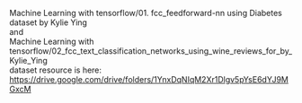 Machine Learning with tensorflow/01. fcc_feedforward-nn using Diabetes dataset by Kylie Ying <br>
and <br>
Machine Learning with tensorflow/02_fcc_text_classification_networks_using_wine_reviews_for_by_Kylie_Ying <br>
dataset resource is here: https://drive.google.com/drive/folders/1YnxDqNIqM2Xr1Dlgv5pYsE6dYJ9MGxcM 
